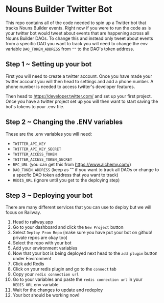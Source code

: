 # Nouns Builder Twitter Bot


This repo contains all of the code needed to spin up a Twitter bot that tracks Nouns Builder events. Right now if you were to run the code as is your twitter bot
would tweet about events that are happening across all Nouns Builder DAOs. To change this and instead only tweet about events from a specific DAO you want to track
you will need to change the env variable `DAO_TOKEN_ADDRESS` from `""` to the DAO's token address.


## Step 1 ~ Setting up your bot

First you will need to create a twitter account. Once you have made your twitter account you will then head to settings and add a phone number. A phone number is needed to access twitter's developer features.

Then head to https://developer.twitter.com/ and set up your first project. Once you have a twitter project set up you will then want to start saving the bot's tokens to your .env file.


## Step 2 ~ Changing the .ENV variables

These are the .env variables you will need:

- `TWITTER_API_KEY`
- `TWITTER_API_KEY_SECRET`
- `TWITTER_ACCESS_TOKEN`
- `TWITTER_ACCESS_TOKEN_SECRET`
- `RPC_URL` (you can get this from https://www.alchemy.com/)
- `DAO_TOKEN_ADDRESS` (keep as "" if you want to track all DAOs or change to a specfic DAO token address that you want to track)
- `REDIS_URL` (ignore until you get to the deploying step)


## Step 3 ~ Deploying your bot

There are many different services that you can use to deploy but we will focus on Railway. 

1. Head to railway.app
2. Go to your dashboard and click the `New Project` button
3. Select `Deploy From Repo` (make sure you have put your bot on github! private repos are okay too)
4. Select the repo with your bot
5. Add your environment variables
6. Now that your bot is being deployed next head to the `add plugin` button under Environment 
7. Click add Redis
8. Click on your redis plugin and go to the `connect` tab
9. Copy your `redis connection url`
10. Go to your variables and paste the `redis connection url` in your `REDIS_URL` env variable
11. Wait for the changes to update and redeploy
12. Your bot should be working now!